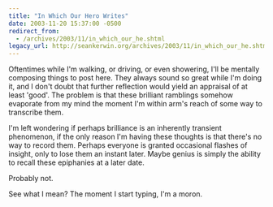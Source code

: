 ```yaml
---
title: "In Which Our Hero Writes"
date: 2003-11-20 15:37:00 -0500
redirect_from:
  - /archives/2003/11/in_which_our_he.shtml
legacy_url: http://seankerwin.org/archives/2003/11/in_which_our_he.shtml
---
```

<p>Oftentimes while I'm walking, or driving, or even showering, I'll be mentally composing things to post here.  They always sound so great while I'm doing it, and I don't doubt that further reflection would yield an appraisal of at least 'good'.  The problem is that these brilliant ramblings somehow evaporate from my mind the moment I'm within arm's reach of some way to transcribe them.</p>

<p>I'm left wondering if perhaps brilliance is an inherently transient phenomenon, if the only reason I'm having these thoughts is that there's no way to record them.  Perhaps everyone is granted occasional flashes of insight, only to lose them an instant later.  Maybe genius is simply the ability to recall these epiphanies at a later date.</p>

<p>Probably not.</p>

<p>See what I mean?  The moment I start typing, I'm a moron.</p>
